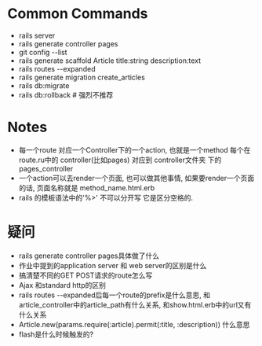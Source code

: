 # Common Commands
- rails server
- rails generate controller pages
- git config --list
- rails generate scaffold Article title:string description:text
- rails routes --expanded
- rails generate migration create_articles
- rails db:migrate
- rails db:rollback # 强烈不推荐


# Notes
-  每一个route 对应一个Controller下的一个action, 也就是一个method
   每个在route.ru中的 controller(比如pages) 对应到 controller文件夹 下的pages_controller
-  一个action可以去render一个页面, 也可以做其他事情, 如果要render一个页面的话, 页面名称就是
method_name.html.erb
-  rails 的模板语法中的'%>' 不可以分开写 它是区分空格的.

# 疑问
- rails generate controller pages具体做了什么
- 作业中提到的application server 和 web server的区别是什么
- 搞清楚不同的GET POST请求的route怎么写
- Ajax 和standard http的区别
- rails routes --expanded后每一个route的prefix是什么意思, 和 article_controller中的article_path有什么关系, 和show.html.erb中的url又有什么关系
- Article.new(params.require(:article).permit(:title, :description)) 什么意思
- flash是什么时候触发的?

